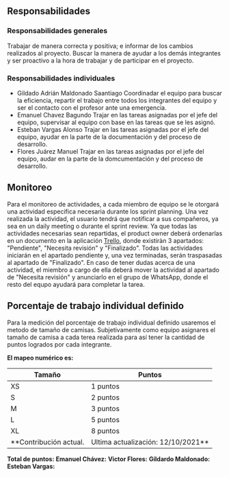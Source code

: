 ## Responsabilidades
### Responsabilidades generales 
Trabajar de manera correcta y positiva; e informar de los cambios realizados al proyecto. Buscar la manera de ayudar a los demás integrantes y ser proactivo a la hora de trabajar y de participar en el proyecto. 
### Responsabilidades individuales 
  - Gildado Adrián Maldonado Saantiago
  Coordinadar el equipo para buscar la eficiencia, repartir el trabajo entre todos los integrantes del equipo y ser el contacto con el profesor ante una emergencia.
  - Emanuel Chavez Bagundo
  Trajar en las tareas asignadas por el jefe del equipo, supervisar al equipo con base en las tareas que se les asignó.
  - Esteban Vargas Alonso
  Trajar en las tareas asignadas por el jefe del equipo, ayudar en la parte de la documentación y del proceso de desarrollo. 
  - Flores Juárez Manuel 
   Trajar en las tareas asignadas por el jefe del equipo, audar en la parte de la domcumentación y del proceso de desarrollo. 
## Monitoreo
Para el monitoreo de actividades, a cada miembro de equipo se le otorgará una actividad especifica necesaria durante los sprint planning. Una vez realizada la actividad, el usuario tendrá que notificar a sus compañeros, ya sea en un daily meeting o durante el sprint review. Ya que todas las actividades necesarias sean repartidas, el product owner deberá ordenarlas en un documento en la aplicación [Trello](https://trello.com/invite/b/1znV3Ph3/2e82d0833387d8dcf2a1ffd1ef8e9d9d/fastpass), donde existiràn 3 apartados: "Pendiente", "Necesita revisión" y "Finalizado". Todas las actividades iniciarán en el apartado pendiente y, una vez terminadas, serán traspasadas al apartado de "Finalizado". En caso de tener dudas acerca de una actividad, el miembro a cargo de ella deberá mover la actividad al apartado de "Necesita revisión" y anunciarlo en el grupo de WhatsApp, donde el resto del equpo ayudará para completar la tarea.

## Porcentaje de trabajo individual definido
Para la medición del porcentaje de trabajo individual definido usaremos el metodo de tamaño de camisas.
Subjetivamente como equipo asignares el tamaño de camisa a cada terea realizada para así tener la cantidad de puntos logrados por cada integrante. 

**El mapeo numérico es:**

| Tamaño | Puntos | 
| --- | --- |
| XS| 1 puntos |
| S | 2 puntos |
| M | 3 puntos |
| L | 5 puntos |
| XL | 8 puntos |
**Contribución actual. | Ultima actualización: 12/10/2021**
**Total de puntos:**
**Emanuel Chávez:**
**Victor Flores:**
**Gildardo Maldonado:**
**Esteban Vargas:**
